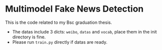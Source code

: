 # Multimodel Fake News Detection
This is the code related to my Bsc graduation thesis.
* The datas include 3 dicts: `weibo`, `datas` and `vocab`, place them in the init directory is fine.
* Please run `train.py` directly if datas are ready.

